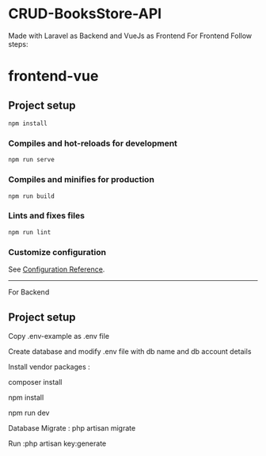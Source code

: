 # CRUD-BooksStore-API
Made with Laravel as Backend and VueJs as Frontend
For Frontend Follow steps:
# frontend-vue

## Project setup
```
npm install
```

### Compiles and hot-reloads for development
```
npm run serve
```

### Compiles and minifies for production
```
npm run build
```

### Lints and fixes files
```
npm run lint
```

### Customize configuration
See [Configuration Reference](https://cli.vuejs.org/config/).

-----------------------------------------------------------------------------------------------------
For Backend
## Project setup

Copy .env-example as .env file

Create database and modify .env file with db name and db account details

Install vendor packages : 

composer install

npm install

npm run dev

Database Migrate : php artisan migrate

Run :php artisan key:generate



